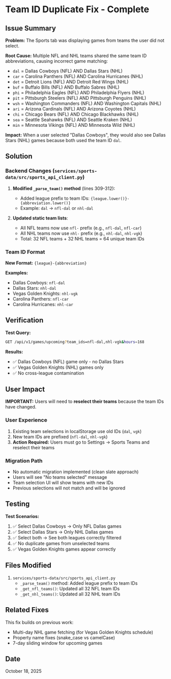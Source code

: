 # Team ID Duplicate Fix - Complete

## Issue Summary

**Problem:** The Sports tab was displaying games from teams the user did not select.

**Root Cause:** Multiple NFL and NHL teams shared the same team ID abbreviations, causing incorrect game matching:
- `dal` = Dallas Cowboys (NFL) AND Dallas Stars (NHL)
- `car` = Carolina Panthers (NFL) AND Carolina Hurricanes (NHL)
- `det` = Detroit Lions (NFL) AND Detroit Red Wings (NHL)
- `buf` = Buffalo Bills (NFL) AND Buffalo Sabres (NHL)
- `phi` = Philadelphia Eagles (NFL) AND Philadelphia Flyers (NHL)
- `pit` = Pittsburgh Steelers (NFL) AND Pittsburgh Penguins (NHL)
- `wsh` = Washington Commanders (NFL) AND Washington Capitals (NHL)
- `ari` = Arizona Cardinals (NFL) AND Arizona Coyotes (NHL)
- `chi` = Chicago Bears (NFL) AND Chicago Blackhawks (NHL)
- `sea` = Seattle Seahawks (NFL) AND Seattle Kraken (NHL)
- `min` = Minnesota Vikings (NFL) AND Minnesota Wild (NHL)

**Impact:** When a user selected "Dallas Cowboys", they would also see Dallas Stars (NHL) games because both used the team ID `dal`.

## Solution

### Backend Changes (`services/sports-data/src/sports_api_client.py`)

1. **Modified `_parse_team()` method** (lines 309-312):
   - Added league prefix to team IDs: `{league.lower()}-{abbreviation.lower()}`
   - Example: `dal` → `nfl-dal` or `nhl-dal`

2. **Updated static team lists**:
   - All NFL teams now use `nfl-` prefix (e.g., `nfl-dal`, `nfl-car`)
   - All NHL teams now use `nhl-` prefix (e.g., `nhl-dal`, `nhl-vgk`)
   - Total: 32 NFL teams + 32 NHL teams = 64 unique team IDs

### Team ID Format

**New Format:** `{league}-{abbreviation}`

**Examples:**
- Dallas Cowboys: `nfl-dal`
- Dallas Stars: `nhl-dal`
- Vegas Golden Knights: `nhl-vgk`
- Carolina Panthers: `nfl-car`
- Carolina Hurricanes: `nhl-car`

## Verification

**Test Query:**
```bash
GET /api/v1/games/upcoming?team_ids=nfl-dal,nhl-vgk&hours=168
```

**Results:**
- ✅ Dallas Cowboys (NFL) game only - no Dallas Stars
- ✅ Vegas Golden Knights (NHL) games only
- ✅ No cross-league contamination

## User Impact

**IMPORTANT:** Users will need to **reselect their teams** because the team IDs have changed.

### User Experience
1. Existing team selections in localStorage use old IDs (`dal`, `vgk`)
2. New team IDs are prefixed (`nfl-dal`, `nhl-vgk`)
3. **Action Required:** Users must go to Settings → Sports Teams and reselect their teams

### Migration Path
- No automatic migration implemented (clean slate approach)
- Users will see "No teams selected" message
- Team selection UI will show teams with new IDs
- Previous selections will not match and will be ignored

## Testing

**Test Scenarios:**
1. ✅ Select Dallas Cowboys → Only NFL Dallas games
2. ✅ Select Dallas Stars → Only NHL Dallas games
3. ✅ Select both → See both leagues correctly filtered
4. ✅ No duplicate games from unselected teams
5. ✅ Vegas Golden Knights games appear correctly

## Files Modified

1. `services/sports-data/src/sports_api_client.py`
   - `_parse_team()` method: Added league prefix to team IDs
   - `_get_nfl_teams()`: Updated all 32 NFL team IDs
   - `_get_nhl_teams()`: Updated all 32 NHL team IDs

## Related Fixes

This fix builds on previous work:
- Multi-day NHL game fetching (for Vegas Golden Knights schedule)
- Property name fixes (snake_case vs camelCase)
- 7-day sliding window for upcoming games

## Date

October 18, 2025

